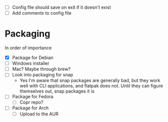 - [ ] Config file should save on exit if it doesn't exist
- [ ] Add comments to config file

# Packaging
In order of importance
- [x] Package for Debian
- [ ] Windows installer
- [ ] Mac? Maybe through brew?
- [ ] Look into packaging for snap
  - Yes I'm aware that snap packages are generally bad, but they work well with CLI applications, and flatpak does not. Until they can figure themselves out, snap packages it is
- [ ] Package for Fedora
  - [ ] Copr repo?
- [ ] Package for Arch
  - [ ] Upload to the AUR
